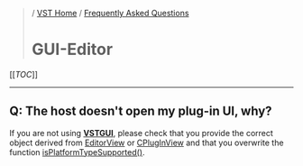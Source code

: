 >/ [VST Home](../../index.md) / [Frequently Asked Questions](../FAQ/Index.md)
>
># GUI-Editor

[[_TOC_]]

---

## Q: The host doesn't open my plug-in UI, why?

If you are not using **[VSTGUI](../What+is+the+VST+3+SDK/VSTGUI.md)**, please check that you provide the correct object derived from [EditorView](https://steinbergmedia.github.io/vst3_doc/vstsdk/classSteinberg_1_1Vst_1_1EditorView.html) or [CPlugInView](https://steinbergmedia.github.io/vst3_doc/vstsdk/classSteinberg_1_1CPluginView.html#a7c25891fe7dde6dc274a0ac9f20890a4) and that you overwrite the function [isPlatformTypeSupported()](https://steinbergmedia.github.io/vst3_doc/base/classSteinberg_1_1IPlugView.html#abcfa60e135807caa316f3915622d9488).
